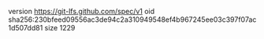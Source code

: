 version https://git-lfs.github.com/spec/v1
oid sha256:230bfeed09556ac3de94c2a310949548ef4b967245ee03c397f07ac1d507dd81
size 1229
